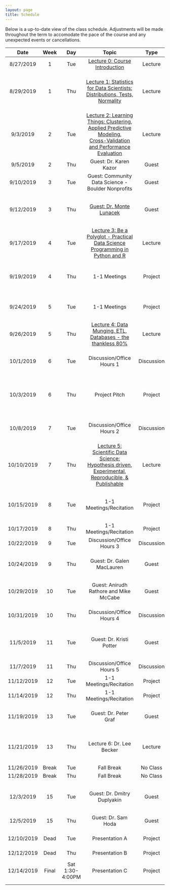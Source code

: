 ```yaml
---
layout: page
title: Schedule
---
```


Below is a up-to-date view of the class schedule. Adjustments will be made throughout the term to accomodate the pace of the course and any unexpected events or cancellations.

**Date**|**Week**|**Day**|**Topic**|**Type**|**Assignment**|**Due**
:-----:|:-----:|:-----:|:-----:|:-----:|:-----:|:-----:
8/27/2019|1|Tue|[Lecture 0: Course Introduction](https://docs.google.com/presentation/d/1nGcUFW1eMshMngKgJ3I6yVREEP6hEP5AnzhwOq6PI1U/edit?usp=sharing)|Lecture|Assignment 0: Fork Repo| 
8/29/2019|1|Thu|[Lecture 1: Statistics for Data Scientists: Distributions, Tests, Normality](https://docs.google.com/presentation/d/14wiSgjc-4IOU2Mb93ajp5QoOs3nhY-83UxWjK5DjIBQ/edit?usp=sharing)|Lecture| Textbook Reading: Applied Predictive Modeling pages 1-26| 
9/3/2019|2|Tue|[Lecture 2: Learning Things: Clustering, Applied Predictive Modeling, <br/>Cross-Validation and Performance Evaluation](https://docs.google.com/presentation/d/1etVTkAnQvjLA3-JyjRIGqrJUcZdrusSpinQ2AYHmfpU/edit?usp=sharing)|Lecture| Textbook Reading: (See Slides)|Assignment 0: Fork Repo
9/5/2019|2|Thu|Guest: Dr. Karen Kazor|Guest| | 
9/10/2019|3|Tue|Guest: Community Data Science - Boulder Nonprofits|Guest| [Sign up for a 1-1 Meeting Slot](https://appoint.ly/s/dsprojects/1-1)| 
9/12/2019|3|Thu|[Guest: Dr. Monte Lunacek](https://docs.google.com/presentation/d/1NtWBjQBNEhI-vMZCT3q0QltomflwYQFC3TWMeKUTarU/edit?usp=sharing)|Guest| Assignment 1: Project Ideas & Research Questions | 
9/17/2019|4|Tue|[Lecture 3: Be a Polyglot - Practical Data Science <br/>Programming in Python and R](https://docs.google.com/presentation/d/10ObNdg-TKQHaWdmloHsfdFfgwA7ae7_QNXKT9x_1uuk/edit?usp=sharing)|Lecture| | 
9/19/2019|4|Thu|1-1 Meetings|Project|Reading 1: Regression| Assignment 1: Project Ideas & Research Questions
9/24/2019|5|Tue|1-1 Meetings|Project| Assignment 2: Data Prep and Methods Plan | 
9/26/2019|5|Thu|[Lecture 4: Data Munging, ETL, Databases - the thankless 80%](https://docs.google.com/presentation/d/1qx52mQdkOUvUwC6ybzciemfK1mLZDfQJNw_YGRD5J_k/edit?usp=sharing)|Lecture|[Assignment 3: 1-slide pitch](https://docs.google.com/presentation/d/1uMkUP0nezLKsI5AvFMoTfQ96WywtTgEvxPx4gKjRfVE/edit#slide=id.g63928dafca_0_0)|
10/1/2019|6|Tue|Discussion/Office Hours 1|Discussion|Reading 2: Classification and Clustering|Reading 1 
10/3/2019|6|Thu|Project Pitch|Project||Assignment 2+3: Data Prep, Methods Plan & 1-slide pitch
10/8/2019|7|Tue|Discussion/Office Hours 2|Discussion|Assignment 4: Draft Results & Code|Reading 2
10/10/2019|7|Thu|[Lecture 5: Scientific Data Science: Hypothesis driven, <br/>Experimental, Reproducible, & Publishable](https://docs.google.com/presentation/d/1do0C39sKTMvCNauPkb7ibaLtiog10sicR0odVrioLR8/edit?usp=sharing)|Lecture| | 
10/15/2019|8|Tue|1-1 Meetings/Recitation|Project|Reading 3: Visualization and <br/>Knowledge Discovery|
10/17/2019|8|Thu|1-1 Meetings/Recitation|Project| | 
10/22/2019|9|Tue|Discussion/Office Hours 3|Discussion| | Reading 3
10/24/2019|9|Thu|Guest: Dr. Galen MacLauren|Guest|Reading 4: Geospatial Analysis|Assignment 4: Draft Results & Code
10/29/2019|10|Tue|Guest: Anirudh Rathore and Mike McCabe|Guest| Assignment 5: Draft Paper: Data and Methods| 
10/31/2019|10|Thu|Discussion/Office Hours 4|Discussion|Reading 5: Deep Neural Networks|Reading 4
11/5/2019|11|Tue|Guest: Dr. Kristi Potter|Guest|Assignment 6: Draft Paper: Results| Assignment 5: Draft Paper: Data and Methods
11/7/2019|11|Thu|Discussion/Office Hours 5|Discussion| |Reading 5
11/12/2019|12|Tue|1-1 Meetings/Recitation|Project||
11/14/2019|12|Thu|1-1 Meetings/Recitation|Project| | 
11/19/2019|13|Tue|Guest: Dr. Peter Graf|Guest| | Assignment 6: Draft Paper: Results
11/21/2019|13|Thu|Lecture 6: Dr. Lee Becker|Lecture| Assignment 7: Full Rough Draft of Paper & Presentation |
11/26/2019|Break|Tue|Fall Break|No Class| | 
11/28/2019|Break|Thu|Fall Break|No Class| | 
12/3/2019|15|Tue|Guest: Dr. Dmitry Duplyakin|Guest|Assignment 8: Final Paper, Code & Presentation| Assignment 7: Full Rough Draft of Paper & Presentation
12/5/2019|15|Thu|Guest: Dr. Sam Hoda|Guest| | 
12/10/2019|Dead|Tue|Presentation A|Project| |Assignment 8: Presentation
12/12/2019|Dead|Thu|Presentation B|Project| | 
12/14/2019|Final|Sat 1:30-4:00PM|Presentation C|Project| |Assignment 8: Final Paper & Code
